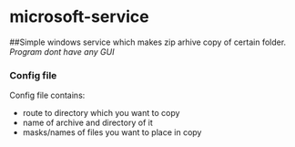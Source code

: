 # microsoft-service
##Simple windows service which makes zip arhive copy of certain folder. 
*Program dont have any GUI*
### Config file
Config file contains:
  - route to directory which you want to copy
  - name of archive and directory of it
  - masks/names of files you want to place in copy
